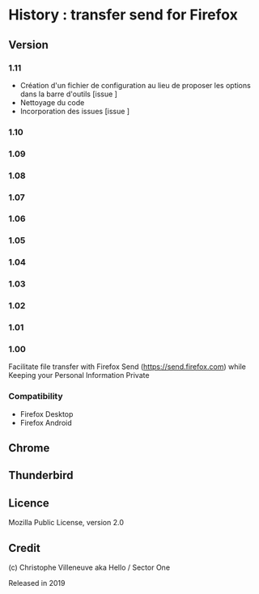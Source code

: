 # History : transfer send for Firefox



## Version

### 1.11
* Création d'un fichier de configuration au lieu de proposer les options dans la barre d'outils [issue ]
* Nettoyage du code
* Incorporation des issues [issue ]

### 1.10

### 1.09

### 1.08

### 1.07

### 1.06

### 1.05

### 1.04

### 1.03

### 1.02

### 1.01

### 1.00
Facilitate file transfer with Firefox Send (https://send.firefox.com) while Keeping your Personal Information Private

### Compatibility
- Firefox Desktop
- Firefox Android

## Chrome

## Thunderbird

## Licence
Mozilla Public License, version 2.0

## Credit
(c) Christophe Villeneuve aka Hello / Sector One

Released in 2019
